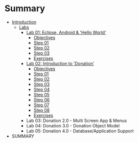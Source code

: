 # Summary

* [Introduction](README.md)
   * [Labs](labs.md)
       * [Lab 01: Eclipse, Android & 'Hello World'](lab_01.md)
           * [Objectives](session1/lab/md/objectives.md)
           * [Step 01](session1/lab/md/step01.md)
           * [Step 02](session1/lab/md/step02.md)
           * [Step 03](session1/lab/md/step03.md)
           * [Exercises](session1/lab/md/exercises.md)
       * [Lab 02: Introduction to 'Donation'](lab_02.md)
           * [Objectives](session2/lab/md/objectives.md)
           * [Step 01](session2/lab/md/step01.md)
           * [Step 02](session2/lab/md/step02.md)
           * [Step 03](session2/lab/md/step03.md)
           * [Step 04](session2/lab/md/step04.md)
           * [Step 05](session2/lab/md/step05.md)
           * [Step 06](session2/lab/md/step06.md)
           * [Step 07](session2/lab/md/step07.md)
           * [Step 08](session2/lab/md/step08.md)
           * [Exercises](session2/lab/md/exercises.md)
       * Lab 03: Donation 2.0 - Multi Screen App & Menus
       * Lab 04: Donation 3.0 - Donation Object Model
       * Lab 05: Donation 4.0 - Database/Application Support
* SUMMARY

